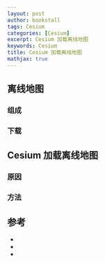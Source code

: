 ```yaml
---
layout: post
author: bookstall
tags: Cesium
categories: [Cesium]
excerpt: Cesium 加载离线地图
keywords: Cesium
title: Cesium 加载离线地图
mathjax: true
---
```


## 离线地图

### 组成


### 下载




## Cesium 加载离线地图

### 原因


### 方法


## 参考

- 

- 

- 

